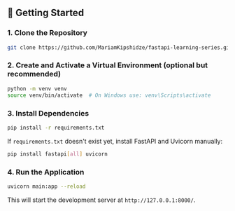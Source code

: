 ## 🚀 Getting Started

### 1. Clone the Repository
```bash
git clone https://github.com/MariamKipshidze/fastapi-learning-series.git
````

### 2. Create and Activate a Virtual Environment (optional but recommended)

```bash
python -m venv venv
source venv/bin/activate  # On Windows use: venv\Scripts\activate
```

### 3. Install Dependencies

```bash
pip install -r requirements.txt
```

If `requirements.txt` doesn't exist yet, install FastAPI and Uvicorn manually:

```bash
pip install fastapi[all] uvicorn
```

### 4. Run the Application

```bash
uvicorn main:app --reload
```

This will start the development server at `http://127.0.0.1:8000/`.
